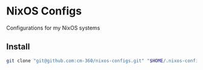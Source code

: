 # NixOS Configs

Configurations for my NixOS systems

## Install

```bash
git clone "git@github.com:cm-360/nixos-configs.git" "$HOME/.nixos-configs"
```
